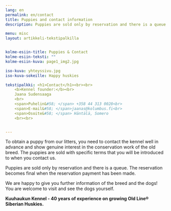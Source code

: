 ```yaml
---
lang: en
permalink: en/contact
title: Puppies and contact information
description: Puppies are sold only by reservation and there is a queue. To obtain a puppy from our litters, you need to contact the kennel well in advance.

menu: misc
layout: artikkeli-tekstipalkilla


kolme-esiin-title: Puppies & Contact
kolme-esiin-teksti: ""
kolme-esiin-kuva: page1_img2.jpg

iso-kuva: yhteyssivu.jpg
iso-kuva-sokeille: Happy huskies

tekstipalkki: <h1>Contact</h1><br><br>
    <b>Kennel founder:</b><br>
    Jaana Sudensaaga
    <br>
    <span>Puhelin&#58; </span> +358 44 313 0028<br>
    <span>E-mail&#58; </span>jaanas@kolumbus.fi<br>
    <span>Osoite&#58; </span> Häntälä, Somero
    <br><br>


---
```


To obtain a puppy from our litters, you need to contact the kennel well in advance and show genuine 
interest in the conservation work of the old breed. The puppies are sold with specific terms that
 you will be introduced to when you contact us.

Puppies are sold only by reservation and there is a queue. The reservation becomes final when the
 reservation payment has been made. 

We are happy to give you further information of the breed and the dogs!
You are welcome to visit and see the dogs yourself.

								
**Kuuhaukun Kennel - 40 years of experience on growing Old Line® Siberian Huskies.**

